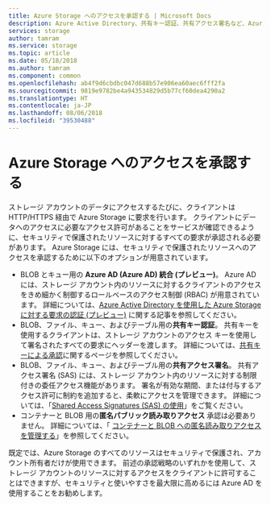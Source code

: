 ```yaml
---
title: Azure Storage へのアクセスを承認する | Microsoft Docs
description: Azure Active Directory、共有キー認証、共有アクセス署名など、Azure Storage へのアクセスを承認するさまざまな方法について説明します。
services: storage
author: tamram
ms.service: storage
ms.topic: article
ms.date: 05/18/2018
ms.author: tamram
ms.component: common
ms.openlocfilehash: ab4f9d6cbdbc047d688b57e906ea60aec6fff2fa
ms.sourcegitcommit: 9819e9782be4a943534829d5b77cf60dea4290a2
ms.translationtype: HT
ms.contentlocale: ja-JP
ms.lasthandoff: 08/06/2018
ms.locfileid: "39530488"
---
```

# <a name="authorizing-access-to-azure-storage"></a>Azure Storage へのアクセスを承認する

ストレージ アカウントのデータにアクセスするたびに、クライアントは HTTP/HTTPS 経由で Azure Storage に要求を行います。 クライアントにデータへのアクセスに必要なアクセス許可があることをサービスが確認できるように、セキュリティで保護されたリソースに対するすべての要求が承認される必要があります。 Azure Storage には、セキュリティで保護されたリソースへのアクセスを承認するために以下のオプションが用意されています。

- BLOB とキュー用の **Azure AD (Azure AD) 統合 (プレビュー)**。 Azure AD には、ストレージ アカウント内のリソースに対するクライアントのアクセスをきめ細かく制御するロールベースのアクセス制御 (RBAC) が用意されています。 詳細については、[Azure Active Directory を使用した Azure Storage に対する要求の認証 (プレビュー)](storage-auth-aad.md) に関する記事を参照してください。
- BLOB、ファイル、キュー、およびテーブル用の**共有キー認証**。 共有キーを使用するクライアントは、ストレージ アカウントのアクセス キーを使用して署名されたすべての要求にヘッダーを渡します。 詳細については、[共有キーによる承認](https://docs.microsoft.com/rest/api/storageservices/authenticate-with-shared-key/)に関するページを参照してください。
- BLOB、ファイル、キュー、およびテーブル用の**共有アクセス署名**。 共有アクセス署名 (SAS) には、ストレージ アカウント内のリソースに対する制限付きの委任アクセス機能があります。 署名が有効な期間、または付与するアクセス許可に制約を追加すると、柔軟にアクセスを管理できます。 詳細については、「[Shared Access Signatures (SAS) の使用](storage-dotnet-shared-access-signature-part-1.md)」をご覧ください。
- コンテナーと BLOB 用の**匿名パブリック読み取りアクセス** 承認は必要ありません。 詳細については、「 [コンテナーと BLOB への匿名読み取りアクセスを管理する](../blobs/storage-manage-access-to-resources.md)」を参照してください。  

既定では、Azure Storage のすべてのリソースはセキュリティで保護され、アカウント所有者だけが使用できます。 前述の承認戦略のいずれかを使用して、ストレージ アカウントのリソースに対するアクセスをクライアントに許可することはできますが、セキュリティと使いやすさを最大限に高めるには Azure AD を使用することをお勧めします。 



